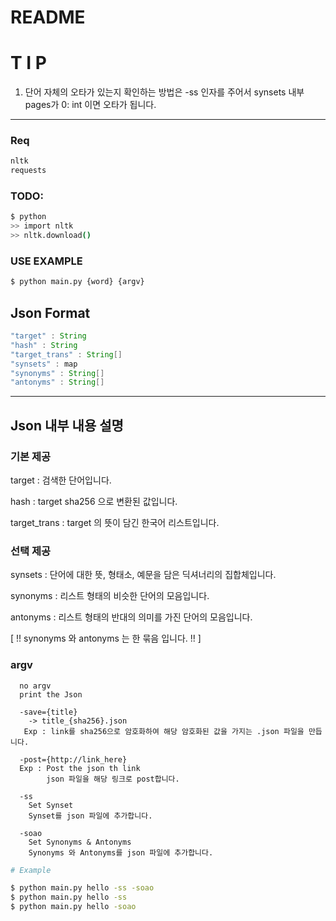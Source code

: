 # README


# T I P

1. 단어 자체의 오타가 있는지 확인하는 방법은 -ss 인자를 주어서 synsets 내부 pages가 0: int 이면 오타가 됩니다.

---

### Req
```bash
nltk
requests
```

### TODO:
```bash
$ python
>> import nltk
>> nltk.download()
```

### USE EXAMPLE 
```bash
$ python main.py {word} {argv}
```
## Json Format
```java
"target" : String
"hash" : String
"target_trans" : String[]
"synsets" : map
"synonyms" : String[]
"antonyms" : String[]
```
---
## Json 내부 내용 설명

### 기본 제공

target : 검색한 단어입니다.

hash : target sha256 으로 변환된 값입니다.

target_trans : target 의 뜻이 담긴 한국어 리스트입니다.

### 선택 제공

synsets : 단어에 대한 뜻, 형태소, 예문을 담은 딕셔너리의 집합체입니다. 

synonyms : 리스트 형태의 비슷한 단어의 모음입니다.

antonyms : 리스트 형태의 반대의 의미를 가진 단어의 모음입니다.

[ !! synonyms 와 antonyms 는 한 묶음 입니다. !! ]



### argv
      
      no argv
      print the Json
      
      -save={title}
        -> title_{sha256}.json
       Exp : link를 sha256으로 암호화하여 해당 암호화된 값을 가지는 .json 파일을 만듭니다.
      
      -post={http://link_here}
      Exp : Post the json th link
            json 파일을 해당 링크로 post합니다.
      
      -ss
        Set Synset
        Synset를 json 파일에 추가합니다.
      
      -soao 
        Set Synonyms & Antonyms
        Synonyms 와 Antonyms를 json 파일에 추가합니다.
      
      
```bash
# Example

$ python main.py hello -ss -soao 
$ python main.py hello -ss
$ python main.py hello -soao
```
    
